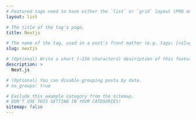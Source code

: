 ```yaml
---
# Featured tags need to have either the `list` or `grid` layout (PRO only).
layout: list

# The title of the tag's page.
title: Nextjs

# The name of the tag, used in a post's front matter (e.g. tags: [<slug>]).
slug: nextjs

# (Optional) Write a short (~150 characters) description of this featured tag.
description: >
  Next.js

# (Optional) You can disable grouping posts by date.
# no_groups: true

# Exclude this example category from the sitemap.
# DON'T USE THIS SETTING IN YOUR CATEGORIES!
sitemap: false
---
```

